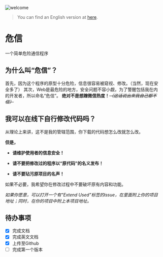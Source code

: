 ![welcome](welcome.gif)
> You can find an English version at [here](EN_README.md).
# 危信
一个简单危险通信程序

## 为什么叫“危信”？
首先，因为这个程序的原型十分危险，信息很容易被窥视、修改。（当然，现在安全多了）
其次，Web是最危险的地方，安全问题不容小觑，为了警醒包括我在内的开发者，所以命名“危信”。
**绝对不是想蹭微信热度！**~~_（这话说出来我自己都不信）_~~

## 我可以在线下自行修改代码吗？
从理论上来讲，这不是我的管辖范围，你下载的代码想怎么改就怎么改。

**但是，**

* **请维护使用者的信息安全！** 

* **请不要把修改过的程序以“原代码”的名义发布！**

* **请不要玷污原项目的名声！**

如果不必要，我希望你在修改过程中不要破坏原有内容和功能。

*如果你愿意，可以打开一个有“Extend Used”标签的issue，在里面附上你的项目地址；同时，在你的项目中附上本项目地址。*

## 待办事项
- [x] 完成文档
- [x] 完成英文文档
- [x] 上传至Github
- [ ] 完成第一个版本
